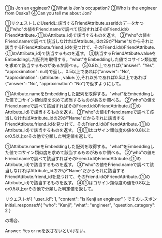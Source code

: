 ①Is Jon an engineer?
②What is Jon's occupation?
③Who is the engineer from Osaka?
④Can you tell me about Jon?

①リクエストしたUseridに該当するFriendAttribute.useridのデータかつ
②"who"の値をFriend.nameで調べて該当すればそのFriend.idのFriendAttribute.{①のAttribute_id}で該当するものを返す。
③"who"の値をFriend.nameで調べて該当しなければAttribute_idの29が”Name"だからそれに該当するFriendAttibute.friend_idを見つけて、そのFriend.idのFriendAttribute.{①のAttribute_id}で該当するものを返す。
④該当するFriendAttibute.valueをEmbeddingした配列を取得する。"what"をEmbeddingした値でコサイン類似度を求めて該当するものがあるか調べる。
⑤0.8以上であれば{"answer": "Yes", "approximation": null}で返し、0.5以上であれば{"answer": "No", "approximation": {attribute: , value: }},それ以外であれば0.5以上であれば{"answer": "No", "approximation": "No"}で返すようにして。

①Attribute.nameをEmbeddingした配列を取得する。"what"をEmbeddingした値でコサイン類似度を求めて該当するものがあるか調べる。
②"who"の値をFriend.nameで調べて該当すればそのFriend.idのFriendAttribute.{①のAttribute_id}で該当するものを返す。
③"who"の値をFriend.nameで調べて該当しなければAttribute_idの29が”Name"だからそれに該当するFriendAttibute.friend_idを見つけて、そのFriend.idのFriendAttribute.{①のAttribute_id}で該当するものを返す。
④①はコサイン類似度の値を0.8以上or0.5以上orその他で分類した判定値を返して。


①Attribute.nameをEmbeddingした配列を取得する。"what"をEmbeddingした値でコサイン類似度を求めて該当するものがあるか調べる。
②"who"の値をFriend.nameで調べて該当すればそのFriend.idのFriendAttribute.{①のAttribute_id}で該当するものを返す。
③"who"の値をFriend.nameで調べて該当しなければAttribute_idの29が”Name"だからそれに該当するFriendAttibute.friend_idを見つけて、そのFriend.idのFriendAttribute.{①のAttribute_id}で該当するものを返す。
④①はコサイン類似度の値を0.8以上or0.5以上orその他で分類した判定値を返して。



リクエストが{     "user_id": 1,     "content": "Is Kenji an engineer" } でそのレスポンinitial_responseが{     "who": "Kenji",     "what": "engineer",     "question_category": 2 }

の場合、

Answer: Yes or noを返さないといけない。

